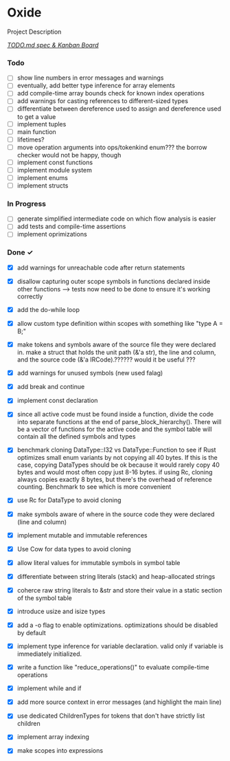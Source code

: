 # Oxide

Project Description

<em>[TODO.md spec & Kanban Board](https://bit.ly/3fCwKfM)</em>

### Todo

- [ ] show line numbers in error messages and warnings  
- [ ] eventually, add better type inference for array elements  
- [ ] add compile-time array bounds check for known index operations  
- [ ] add warnings for casting references to different-sized types  
- [ ] differentiate between dereference used to assign and dereference used to get a value  
- [ ] implement tuples  
- [ ] main function  
- [ ] lifetimes?  
- [ ] move operation arguments into ops/tokenkind enum??? the borrow checker would not be happy, though  
- [ ] implement const functions  
- [ ] implement module system  
- [ ] implement enums  
- [ ] implement structs  

### In Progress

- [ ] generate simplified intermediate code on which flow analysis is easier  
- [ ] add tests and compile-time assertions  
- [ ] implement oprimizations  

### Done ✓

- [x] add warnings for unreachable code after return statements  
- [x] disallow capturing outer scope symbols in functions declared inside other functions --> tests now need to be done to ensure it's working correctly  
- [x] add the do-while loop  
- [x] allow custom type definition within scopes with something like "type A = B;"  
- [x] make tokens and symbols aware of the source file they were declared in. make a struct that holds the unit path (&'a str), the line and column, and the source code (&'a IRCode).?????? would it be useful ???  
- [x] add warnings for unused symbols (new used falag)  
- [x] add break and continue  
- [x] implement const declaration  
- [x] since all active code must be found inside a function, divide the code into separate functions at the end of parse_block_hierarchy(). There will be a vector of functions for the active code and the symbol table will contain all the defined symbols and types  
- [x] benchmark cloning DataType::I32 vs DataType::Function to see if Rust optimizes small enum variants by not copying all 40 bytes. If this is the case, copying DataTypes should be ok because it would rarely copy 40 bytes and would most often copy just 8-16 bytes. if using Rc<DataType>, cloning always copies exactly 8 bytes, but there's the overhead of reference counting. Benchmark to see which is more convenient  
- [x] use Rc for DataType to avoid cloning  
- [x] make symbols aware of where in the source code they were declared (line and column)  
- [x] implement mutable and immutable references  
- [x] Use Cow for data types to avoid cloning  
- [x] allow literal values for immutable symbols in symbol table  
- [x] differentiate between string literals (stack) and heap-allocated strings  
- [x] coherce raw string literals to &str and store their value in a static section of the symbol table  
- [x] introduce usize and isize types  
- [x] add a -o flag to enable optimizations. optimizations should be disabled by default  
- [x] implement type inference for variable declaration. valid only if variable is immediately initialized.  
- [x] write a function like "reduce_operations()" to evaluate compile-time operations  
- [x] implement while and if  
- [x] add more source context in error messages (and highlight the main line)  
- [x] use dedicated ChildrenTypes for tokens that don't have strictly list children  
- [x] implement array indexing  
- [x] make scopes into expressions  

